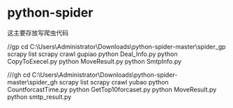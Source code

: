 # python-spider
这主要存放写爬虫代码

//gp
cd C:\Users\Administrator\Downloads\python-spider-master\spider_gp
scrapy list
scrapy crawl gupiao
python Deal_Info.py
python CopyToExecel.py
python MoveResult.py
python SmtpInfo.py

///gh
cd C:\Users\Administrator\Downloads\python-spider-master\spider_gh
scrapy list
scrapy crawl yubao
python CountforcastTime.py
python GetTop10forcaset.py
python MoveResult.py
python smtp_result.py
